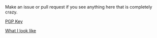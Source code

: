 Make an issue or pull request if you see anything here that is completely crazy.

<a href="https://me.ricardicus.se/pgp/key.asc">PGP Key</a>

<a href="https://me.ricardicus.se/f18f962493654b9fbc4e109f8b657d80">What I look like</a>
